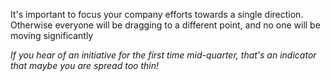 It's important to focus your company efforts towards a single direction.
Otherwise everyone will be dragging to a different point, and no one will be moving significantly

*If you hear of an initiative for the first time mid-quarter, that's an indicator that maybe you are spread too thin!*